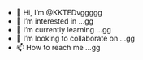 - 👋 Hi, I’m @KKTEDvggggg
- 👀 I’m interested in ...gg
- 🌱 I’m currently learning ...gg
- 💞️ I’m looking to collaborate on ...gg
- 📫 How to reach me ...gg

<!---
KKTEDv/KKTEDv is a ✨ special ✨ repository because its `README.md` (this file) appears on your GitHub profile.
You can click the Preview link to take a look at your changes.
--->
